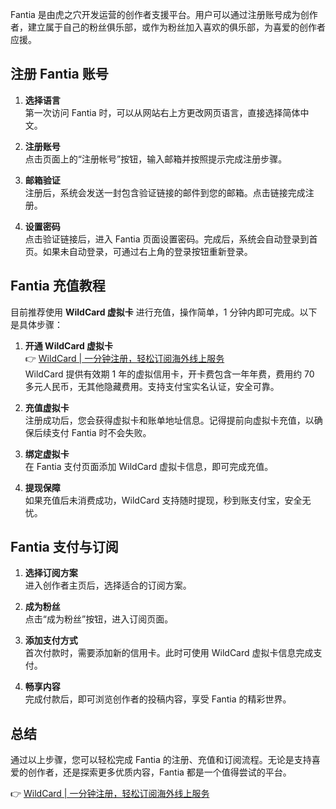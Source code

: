 Fantia 是由虎之穴开发运营的创作者支援平台。用户可以通过注册账号成为创作者，建立属于自己的粉丝俱乐部，或作为粉丝加入喜欢的俱乐部，为喜爱的创作者应援。

## 注册 Fantia 账号

1. **选择语言**  
   第一次访问 Fantia 时，可以从网站右上方更改网页语言，直接选择简体中文。

2. **注册账号**  
   点击页面上的“注册帐号”按钮，输入邮箱并按照提示完成注册步骤。

3. **邮箱验证**  
   注册后，系统会发送一封包含验证链接的邮件到您的邮箱。点击链接完成注册。

4. **设置密码**  
   点击验证链接后，进入 Fantia 页面设置密码。完成后，系统会自动登录到首页。如果未自动登录，可通过右上角的登录按钮重新登录。

## Fantia 充值教程

目前推荐使用 **WildCard 虚拟卡** 进行充值，操作简单，1 分钟内即可完成。以下是具体步骤：

1. **开通 WildCard 虚拟卡**  
   👉 [WildCard | 一分钟注册，轻松订阅海外线上服务](https://bit.ly/bewildcard)  
   WildCard 提供有效期 1 年的虚拟信用卡，开卡费包含一年年费，费用约 70 多元人民币，无其他隐藏费用。支持支付宝实名认证，安全可靠。

2. **充值虚拟卡**  
   注册成功后，您会获得虚拟卡和账单地址信息。记得提前向虚拟卡充值，以确保后续支付 Fantia 时不会失败。

3. **绑定虚拟卡**  
   在 Fantia 支付页面添加 WildCard 虚拟卡信息，即可完成充值。

4. **提现保障**  
   如果充值后未消费成功，WildCard 支持随时提现，秒到账支付宝，安全无忧。

## Fantia 支付与订阅

1. **选择订阅方案**  
   进入创作者主页后，选择适合的订阅方案。

2. **成为粉丝**  
   点击“成为粉丝”按钮，进入订阅页面。

3. **添加支付方式**  
   首次付款时，需要添加新的信用卡。此时可使用 WildCard 虚拟卡信息完成支付。

4. **畅享内容**  
   完成付款后，即可浏览创作者的投稿内容，享受 Fantia 的精彩世界。

## 总结

通过以上步骤，您可以轻松完成 Fantia 的注册、充值和订阅流程。无论是支持喜爱的创作者，还是探索更多优质内容，Fantia 都是一个值得尝试的平台。

👉 [WildCard | 一分钟注册，轻松订阅海外线上服务](https://bit.ly/bewildcard)